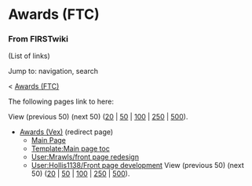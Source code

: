 # Awards (FTC)

### From FIRSTwiki

(List of links)

Jump to: navigation, search

&lt; [Awards (FTC)](/index.php?title=Awards_%28FTC%29&redirect=no "Awards
\(FTC\)" )  

The following pages link to here:

View (previous 50) (next 50)
([20](/index.php?title=Special:Whatlinkshere/Awards_%28FTC%29&limit=20&from=0
"Special:Whatlinkshere/Awards \(FTC\)" ) |
[50](/index.php?title=Special:Whatlinkshere/Awards_%28FTC%29&limit=50&from=0
"Special:Whatlinkshere/Awards \(FTC\)" ) |
[100](/index.php?title=Special:Whatlinkshere/Awards_%28FTC%29&limit=100&from=0
"Special:Whatlinkshere/Awards \(FTC\)" ) |
[250](/index.php?title=Special:Whatlinkshere/Awards_%28FTC%29&limit=250&from=0
"Special:Whatlinkshere/Awards \(FTC\)" ) |
[500](/index.php?title=Special:Whatlinkshere/Awards_%28FTC%29&limit=500&from=0
"Special:Whatlinkshere/Awards \(FTC\)" )).

  * [Awards (Vex)](/index.php?title=Awards_%28Vex%29&redirect=no "Awards \(Vex\)" ) (redirect page) 
    * [Main Page](/index.php/Main_Page "Main Page" )
    * [Template:Main page toc](/index.php/Template:Main_page_toc "Template:Main page toc" )
    * [User:Mrawls/front page redesign](/index.php/User:Mrawls/front_page_redesign "User:Mrawls/front page redesign" )
    * [User:Hollis1138/Front page development](/index.php/User:Hollis1138/Front_page_development "User:Hollis1138/Front page development" )
View (previous 50) (next 50)
([20](/index.php?title=Special:Whatlinkshere/Awards_%28FTC%29&limit=20&from=0
"Special:Whatlinkshere/Awards \(FTC\)" ) |
[50](/index.php?title=Special:Whatlinkshere/Awards_%28FTC%29&limit=50&from=0
"Special:Whatlinkshere/Awards \(FTC\)" ) |
[100](/index.php?title=Special:Whatlinkshere/Awards_%28FTC%29&limit=100&from=0
"Special:Whatlinkshere/Awards \(FTC\)" ) |
[250](/index.php?title=Special:Whatlinkshere/Awards_%28FTC%29&limit=250&from=0
"Special:Whatlinkshere/Awards \(FTC\)" ) |
[500](/index.php?title=Special:Whatlinkshere/Awards_%28FTC%29&limit=500&from=0
"Special:Whatlinkshere/Awards \(FTC\)" )).

